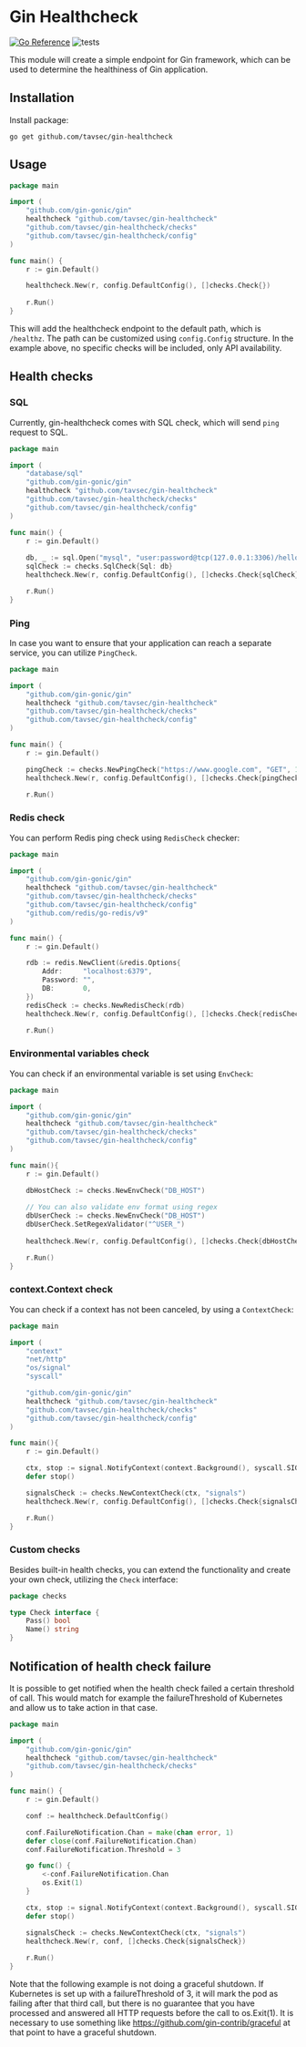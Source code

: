 # Gin Healthcheck
[![Go Reference](https://pkg.go.dev/badge/github.com/tavsec/gin-healthcheck.svg)](https://pkg.go.dev/github.com/tavsec/gin-healthcheck)
![tests](https://github.com/tavsec/gin-healthcheck/actions/workflows/test.yaml/badge.svg)

This module will create a simple endpoint for Gin framework, 
which can be used to determine the healthiness of Gin application.

## Installation
Install package:
```shell
go get github.com/tavsec/gin-healthcheck
```

## Usage
```go
package main

import (
    "github.com/gin-gonic/gin"
    healthcheck "github.com/tavsec/gin-healthcheck"
    "github.com/tavsec/gin-healthcheck/checks"
    "github.com/tavsec/gin-healthcheck/config"
)

func main() {
    r := gin.Default()

    healthcheck.New(r, config.DefaultConfig(), []checks.Check{})
	
    r.Run()
}
```

This will add the healthcheck endpoint to the default path, which is `/healthz`. The path can be customized
using `config.Config` structure. In the example above, no specific checks will be included, only API availability.

## Health checks

### SQL
Currently, gin-healthcheck comes with SQL check, which will send `ping` request to SQL.

```go
package main

import (
    "database/sql"
    "github.com/gin-gonic/gin"
    healthcheck "github.com/tavsec/gin-healthcheck"
    "github.com/tavsec/gin-healthcheck/checks"
    "github.com/tavsec/gin-healthcheck/config"
)

func main() {
    r := gin.Default()
	
    db, _ := sql.Open("mysql", "user:password@tcp(127.0.0.1:3306)/hello")
    sqlCheck := checks.SqlCheck{Sql: db}
    healthcheck.New(r, config.DefaultConfig(), []checks.Check{sqlCheck})

    r.Run()
}
```

### Ping
In case you want to ensure that your application can reach a separate service, you can utilize `PingCheck`.

```go
package main

import (
    "github.com/gin-gonic/gin"
    healthcheck "github.com/tavsec/gin-healthcheck"
    "github.com/tavsec/gin-healthcheck/checks"
    "github.com/tavsec/gin-healthcheck/config"
)

func main() {
    r := gin.Default()

    pingCheck := checks.NewPingCheck("https://www.google.com", "GET", 1000, nil, nil)
    healthcheck.New(r, config.DefaultConfig(), []checks.Check{pingCheck})

    r.Run()
```

### Redis check
You can perform Redis ping check using `RedisCheck` checker:

```go
package main

import (
    "github.com/gin-gonic/gin"
    healthcheck "github.com/tavsec/gin-healthcheck"
    "github.com/tavsec/gin-healthcheck/checks"
    "github.com/tavsec/gin-healthcheck/config"
    "github.com/redis/go-redis/v9"
)

func main() {
    r := gin.Default()

    rdb := redis.NewClient(&redis.Options{
        Addr:     "localhost:6379",
        Password: "",
        DB:       0,
    })
    redisCheck := checks.NewRedisCheck(rdb)
    healthcheck.New(r, config.DefaultConfig(), []checks.Check{redisCheck})

    r.Run()
```

### Environmental variables check
You can check if an environmental variable is set using `EnvCheck`:
```go
package main

import (
    "github.com/gin-gonic/gin"
    healthcheck "github.com/tavsec/gin-healthcheck"
    "github.com/tavsec/gin-healthcheck/checks"
    "github.com/tavsec/gin-healthcheck/config"
)

func main(){
    r := gin.Default()

    dbHostCheck := checks.NewEnvCheck("DB_HOST")
	
    // You can also validate env format using regex
    dbUserCheck := checks.NewEnvCheck("DB_HOST")
    dbUserCheck.SetRegexValidator("^USER_")
	
    healthcheck.New(r, config.DefaultConfig(), []checks.Check{dbHostCheck, dbUserCheck})

    r.Run()
}
```

### context.Context check
You can check if a context has not been canceled, by using a `ContextCheck`:
```go
package main

import (
    "context"
    "net/http"
    "os/signal"
    "syscall"

    "github.com/gin-gonic/gin"
    healthcheck "github.com/tavsec/gin-healthcheck"
    "github.com/tavsec/gin-healthcheck/checks"
    "github.com/tavsec/gin-healthcheck/config"
)

func main(){
    r := gin.Default()

    ctx, stop := signal.NotifyContext(context.Background(), syscall.SIGINT, syscall.SIGTERM)
    defer stop()

    signalsCheck := checks.NewContextCheck(ctx, "signals")
    healthcheck.New(r, config.DefaultConfig(), []checks.Check{signalsCheck})

    r.Run()
}
```

### Custom checks
Besides built-in health checks, you can extend the functionality and create your own check, utilizing the `Check` interface:
```go
package checks

type Check interface {
    Pass() bool
    Name() string
}
```

## Notification of health check failure

It is possible to get notified when the health check failed a certain threshold of call. This would match for example the failureThreshold of Kubernetes and allow us to take action in that case.

```go
package main

import (
    "github.com/gin-gonic/gin"
    healthcheck "github.com/tavsec/gin-healthcheck"
    "github.com/tavsec/gin-healthcheck/checks"
)

func main() {
    r := gin.Default()

    conf := healthcheck.DefaultConfig()

    conf.FailureNotification.Chan = make(chan error, 1)
	defer close(conf.FailureNotification.Chan)
	conf.FailureNotification.Threshold = 3

    go func() {
        <-conf.FailureNotification.Chan
        os.Exit(1)
    }

    ctx, stop := signal.NotifyContext(context.Background(), syscall.SIGINT, syscall.SIGTERM)
    defer stop()

    signalsCheck := checks.NewContextCheck(ctx, "signals")
    healthcheck.New(r, conf, []checks.Check{signalsCheck})
	
    r.Run()
}
```

Note that the following example is not doing a graceful shutdown. If Kubernetes is set up with a failureThreshold of 3, it will mark the pod as failing after that third call, but there is no guarantee that you have processed and answered all HTTP requests before the call to os.Exit(1). It is necessary to use something like https://github.com/gin-contrib/graceful at that point to have a graceful shutdown.
